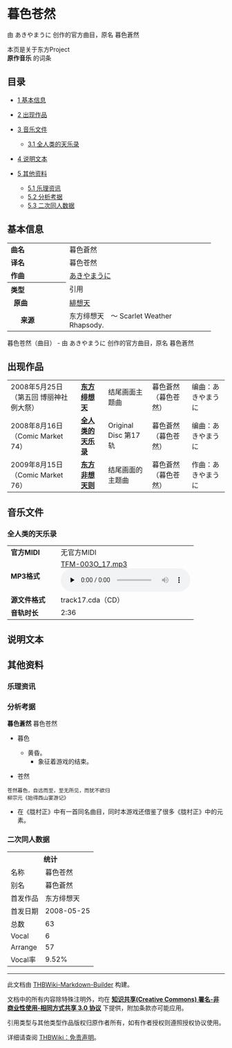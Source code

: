 # 暮色苍然

<!-- source html: G:\repos\THBWiki-Markdown-Builder\THBWikiMarkdown\Temp\main\5\5f\ns0%3A%E6%9A%AE%E8%89%B2%E8%8B%8D%E7%84%B6.html -->

由 あきやまうに 创作的官方曲目，原名 暮色蒼然

本页是关于东方Project  
 **原作音乐** 的词条
## 目录

- [1 基本信息](#基本信息)
- [2 出现作品](#出现作品)
- [3 音乐文件](#音乐文件)

  - [3.1 全人类的天乐录](#全人类的天乐录)



- [4 说明文本](#说明文本)
- [5 其他资料](#其他资料)

  - [5.1 乐理资讯](#乐理资讯)
  - [5.2 分析考据](#分析考据)
  - [5.3 二次同人数据](#二次同人数据)







## 基本信息

<table><tbody><tr><td style="width:120px"><b>曲名</b></td><td style="width:320px">暮色蒼然</td></tr><tr><td><b>译名</b></td><td>暮色苍然</td></tr><tr><td><b>作曲</b></td><td><a href="./あきやまうに.md" title="あきやまうに">あきやまうに</a></td></tr><tr><th style="text-align: left;"><b>类型</b></th><td>引用</td></tr><tr><td style="padding-left:15px"><b>原曲</b></td><td><a href="/%E7%B7%8B%E6%83%B3%E5%A4%A9" class="mw-redirect" title="緋想天">緋想天</a></td></tr><tr><td style="padding-left:15px"><b>　来源</b></td><td>东方绯想天　～ Scarlet Weather Rhapsody.</td></tr></tbody></table>

暮色苍然（曲目） - 由 あきやまうに 创作的官方曲目，原名 暮色蒼然
## 出现作品

<table>
<tbody><tr><td>2008年5月25日（第五回 博丽神社例大祭）</td><td><b><a href="./东方绯想天.md" title="东方绯想天">东方绯想天</a></b></td><td>结尾画面主题曲</td><td style="padding-left:5px;">暮色蒼然（暮色苍然）</td><td style="padding-left:10px;">编曲：あきやまうに</td></tr>
<tr><td>2008年8月16日（Comic Market 74）</td><td><b><a href="./全人类的天乐录.md" title="全人类的天乐录">全人类的天乐录</a></b></td><td>Original Disc 第17轨</td><td style="padding-left:5px;">暮色蒼然（暮色苍然）</td><td style="padding-left:10px;">编曲：あきやまうに</td></tr>
<tr><td>2009年8月15日（Comic Market 76）</td><td><b><a href="./东方非想天则.md" title="东方非想天则">东方非想天则</a></b></td><td>结尾画面的主题曲</td><td style="padding-left:5px;">暮色蒼然（暮色苍然）</td><td style="padding-left:10px;">作曲：あきやまうに</td></tr>
</tbody></table>


## 音乐文件
### 全人类的天乐录

<table><tbody><tr class="mw-empty-elt"></tr><tr><td width="100"><b>官方MIDI</b></td><td>无官方MIDI</td></tr><tr><td><b>MP3格式</b></td><td><a href="./文件-TFM-003O_17.mp3.md" title="文件:TFM-003O 17.mp3">TFM-003O_17.mp3</a><br><audio src="https://upload.thwiki.cc/f/fc/TFM-003O_17.mp3" loop="" controls="" preload="none"></audio></td></tr><tr><td><b>源文件格式</b></td><td>track17.cda（CD）</td></tr><tr><td><b>音轨时长</b></td><td>2:36</td></tr></tbody></table>


## 说明文本
## 其他资料
### 乐理资讯
### 分析考据
  
 **暮色蒼然**  暮色苍然
  

- 暮色
  - 黄昏。
    - 象征着游戏的结束。


- 苍然

```
苍然暮色，自远而至，至无所见，而犹不欲归  
柳宗元《始得西山宴游记》
```

- 在《胧村正》中有一首同名曲目，同时本游戏还借鉴了很多《胧村正》中的元素。

### 二次同人数据

<table><tbody><tr><th colspan="2">统计</th></tr>
<tr><td>名称</td><td>暮色苍然</td></tr>
<tr><td>别名</td><td>暮色蒼然</td></tr>
<tr><td>首发作品</td><td>东方绯想天</td></tr>
<tr><td>首发日期</td><td>2008-05-25</td></tr>
<tr><td>总数</td><td>63</td></tr>
<tr><td>Vocal</td><td>6</td></tr>
<tr><td>Arrange</td><td>57</td></tr>
<tr><td>Vocal率</td><td>9.52%</td></tr>
</tbody></table>




  
  

  





---

此文档由 [THBWiki-Markdown-Builder](https://github.com/Delsin-Yu/THBWiki-Markdown-Builder) 构建。

文档中的所有内容除特殊注明外，均在 [**知识共享(Creative Commons) 署名-非商业性使用-相同方式共享 3.0 协议**](https://creativecommons.org/licenses/by-sa/3.0/deed.zh-hans) 下提供，附加条款亦可能应用。

引用类型与其他类型作品版权归原作者所有，如有作者授权则遵照授权协议使用。

详细请查阅 [THBWiki：免责声明](https://thbwiki.cc/THBWiki:%E5%85%8D%E8%B4%A3%E5%A3%B0%E6%98%8E)。

